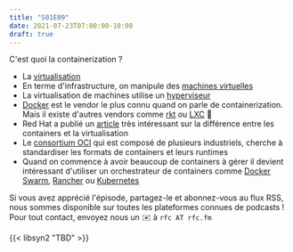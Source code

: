 ```yaml
---
title: "S01E09"
date: 2021-07-23T07:00:00-10:00
draft: true
---
```


C'est quoi la containerization ?

- La [virtualisation](https://fr.wikipedia.org/wiki/Virtualisation)
- En terme d'infrastructure, on manipule des [machines virtuelles](https://fr.wikipedia.org/wiki/Machine_virtuelle)
- La virtualisation de machines utilise un [hyperviseur](https://fr.wikipedia.org/wiki/Hyperviseur)
- [Docker](https://www.docker.com/) est le vendor le plus connu quand on parle de containerization. Mais il existe d'autres vendors comme [rkt](https://www.openshift.com/learn/topics/rkt) ou [LXC](https://linuxcontainers.org/) 🚢
- Red Hat a publié un [article](https://www.redhat.com/fr/topics/containers/whats-a-linux-container) très intéressant sur la différence entre les containers et la virtualisation
- Le [consortium OCI](https://opencontainers.org/) qui est composé de plusieurs industriels, cherche à standardiser les formats de containers et leurs runtimes
- Quand on commence à avoir beaucoup de containers à gérer il devient intéressant d'utiliser un orchestrateur de containers comme [Docker Swarm](https://docs.docker.com/engine/swarm/), [Rancher](https://rancher.com/) ou [Kubernetes](https://kubernetes.io/fr/) 


Si vous avez apprécié l'épisode, partagez-le et abonnez-vous au flux RSS, nous sommes disponible sur toutes les plateformes connues de podcasts !
Pour tout contact, envoyez nous un ✉️  à `rfc AT rfc.fm`

{{< libsyn2 "TBD" >}}
